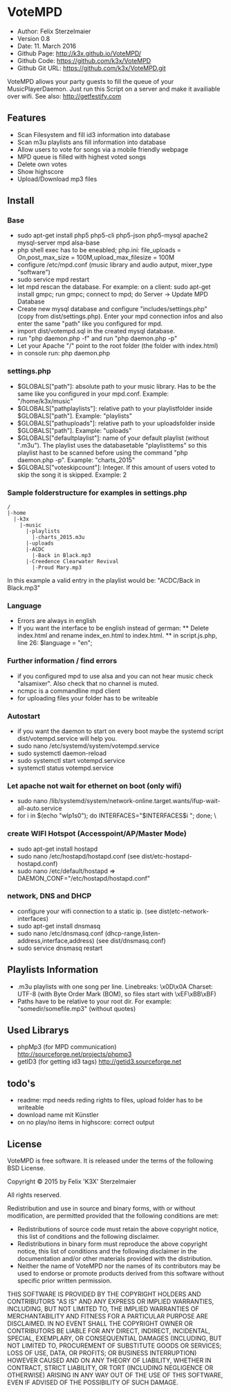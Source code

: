 # VoteMPD

* Author: Felix Sterzelmaier
* Version 0.8
* Date: 11. March 2016
* Github Page: http://k3x.github.io/VoteMPD/
* Github Code: https://github.com/k3x/VoteMPD
* Github Git URL: https://github.com/k3x/VoteMPD.git

VoteMPD allows your party guests to fill the queue of your MusicPlayerDaemon.
Just run this Script on a server and make it availiable over wifi. See also: http://getfestify.com

## Features
* Scan Filesystem and fill id3 information into database
* Scan m3u playlists ans fill information into database
* Allow users to vote for songs via a mobile friendly webpage
* MPD queue is filled with highest voted songs
* Delete own votes
* Show highscore
* Upload/Download mp3 files

## Install

### Base
* sudo apt-get install php5 php5-cli php5-json php5-mysql apache2 mysql-server mpd alsa-base
* php shell exec has to be eneabled; php.ini: file_uploads = On,post_max_size = 100M,upload_max_filesize = 100M
* configure /etc/mpd.conf (music library and audio autput, mixer_type "software")
* sudo service mpd restart
* let mpd rescan the database. For example: on a client: sudo apt-get install gmpc; run gmpc; connect to mpd; do Server -> Update MPD Database
* Create new mysql database and configure "includes/settings.php" (copy from dist/settings.php). Enter your mpd connection infos and also enter the same "path" like you configured for mpd.
* import dist/votempd.sql in the created mysql database.
* run "php daemon.php -f" and run "php daemon.php -p"
* Let your Apache "/" point to the root folder (the folder with index.html)
* in console run: php daemon.php

### settings.php
* $GLOBALS["path"]: absolute path to your music library. Has to be the same like you configured in your mpd.conf. Example: "/home/k3x/music"
* $GLOBALS["pathplaylists"]: relative path to your playlistfolder inside $GLOBALS["path"]. Example: "playlists"
* $GLOBALS["pathuploads"]: relative path to your uploadsfolder inside $GLOBALS["path"]. Example: "uploads"
* $GLOBALS["defaultplaylist"]: name of your default playlist (without ".m3u"). The playlist uses the databasetable "playlistitems" so this playlist hast to be scanned before using the command "php daemon.php -p". Example: "charts_2015"
* $GLOBALS["voteskipcount"]: Integer. If this amount of users voted to skip the song it is skipped. Example: 2

### Sample folderstructure for examples in settings.php
```
/
|-home
  |-k3x
    |-music
      |-playlists
        |-charts_2015.m3u
      |-uploads
      |-ACDC
        |-Back in Black.mp3
      |-Creedence Clearwater Revival
        |-Proud Mary.mp3
```
In this example a valid entry in the playlist would be: "ACDC/Back in Black.mp3"

### Language
* Errors are always in english
* If you want the interface to be english instead of german: 
** Delete index.html and rename index_en.html to index.html.
** in script.js.php, line 26: $language = "en";

### Further information / find errors
* if you configured mpd to use alsa and you can not hear music check "alsamixer". Also check that no channel is muted.
* ncmpc is a commandline mpd client
* for uploading files your folder has to be writeable

### Autostart
* if you want the daemon to start on every boot maybe the systemd script dist/votempd.service will help you.
* sudo nano /etc/systemd/system/votempd.service
* sudo systemctl daemon-reload
* sudo systemctl start votempd.service
* systemctl status votempd.service

### Let apache not wait for ethernet on boot (only wifi)
* sudo nano /lib/systemd/system/network-online.target.wants/ifup-wait-all-auto.service
* for i in $(echo "wlp1s0"); do INTERFACES="$INTERFACES$i "; done; \

### create WIFI Hotspot (Accesspoint/AP/Master Mode)
* sudo apt-get install hostapd
* sudo nano /etc/hostapd/hostapd.conf     (see dist/etc-hostapd-hostapd.conf)
* sudo nano /etc/default/hostapd    =>    DAEMON_CONF="/etc/hostapd/hostapd.conf"

### network, DNS and DHCP
* configure your wifi connection to a static ip. (see dist(etc-network-interfaces)
* sudo apt-get install dnsmasq
* sudo nano /etc/dnsmasq.conf   (dhcp-range,listen-address,interface,address) (see dist/dnsmasq.conf)
* sudo service dnsmasq restart

## Playlists Information
* .m3u playlists with one song per line. Linebreaks: \x0D\x0A Charset: UTF-8 (with Byte Order Mark (BOM), so files start with \xEF\xBB\xBF)
* Paths have to be relative to your root dir. For example: "somedir/somefile.mp3" (without quotes)

## Used Librarys
* phpMp3 (for MPD communication) http://sourceforge.net/projects/phpmp3
* getID3 (for getting id3 tags) http://getid3.sourceforge.net

## todo's
* readme: mpd needs reding rights to files, upload folder has to be writeable
* download name mit Künstler
* on no play/no items in highscore: correct output

## License
VoteMPD is free software. It is released under the terms of
the following BSD License.

Copyright © 2015 by 
    Felix 'K3X' Sterzelmaier

All rights reserved.

Redistribution and use in source and binary forms, with or without
modification, are permitted provided that the following conditions
are met:

 * Redistributions of source code must retain the above copyright
   notice, this list of conditions and the following disclaimer.
 * Redistributions in binary form must reproduce the above copyright
   notice, this list of conditions and the following disclaimer in
   the documentation and/or other materials provided with the
   distribution.
 * Neither the name of VoteMPD nor the names of its
   contributors may be used to endorse or promote products derived
   from this software without specific prior written permission.

THIS SOFTWARE IS PROVIDED BY THE COPYRIGHT HOLDERS AND CONTRIBUTORS
"AS IS" AND ANY EXPRESS OR IMPLIED WARRANTIES, INCLUDING, BUT NOT
LIMITED TO, THE IMPLIED WARRANTIES OF MERCHANTABILITY AND FITNESS
FOR A PARTICULAR PURPOSE ARE DISCLAIMED. IN NO EVENT SHALL THE
COPYRIGHT OWNER OR CONTRIBUTORS BE LIABLE FOR ANY DIRECT, INDIRECT,
INCIDENTAL, SPECIAL, EXEMPLARY, OR CONSEQUENTIAL DAMAGES (INCLUDING,
BUT NOT LIMITED TO, PROCUREMENT OF SUBSTITUTE GOODS OR SERVICES;
LOSS OF USE, DATA, OR PROFITS; OR BUSINESS INTERRUPTION) HOWEVER
CAUSED AND ON ANY THEORY OF LIABILITY, WHETHER IN CONTRACT, STRICT
LIABILITY, OR TORT (INCLUDING NEGLIGENCE OR OTHERWISE) ARISING IN
ANY WAY OUT OF THE USE OF THIS SOFTWARE, EVEN IF ADVISED OF THE
POSSIBILITY OF SUCH DAMAGE.
